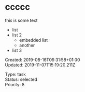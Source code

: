 # ccccc

this is some text

- list
- list 2
  - embedded list
  - another
- list 3



Created: 2019-08-16T09:31:58+01:00  
Updated: 2019-11-07T15:19:20.211Z

Type: task  
Status: selected  
Priority: 8
